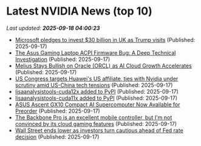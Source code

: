 # Latest NVIDIA News (top 10)
_Last updated: **2025-09-18 04:00:23**_

- [Microsoft pledges to invest $30 billion in UK as Trump visits](https://economictimes.indiatimes.com/tech/technology/microsoft-pledges-to-invest-30-billion-in-uk-as-trump-visits/articleshow/123934747.cms) (Published: 2025-09-17)
- [The Asus Gaming Laptop ACPI Firmware Bug: A Deep Technical Investigation](https://github.com/Zephkek/Asus-ROG-Aml-Deep-Dive) (Published: 2025-09-17)
- [Melius Stays Bullish on Oracle (ORCL) as AI Cloud Growth Accelerates](https://finance.yahoo.com/news/melius-stays-bullish-oracle-orcl-034256423.html) (Published: 2025-09-17)
- [US Congress targets Huawei's US affiliate, ties with Nvidia under scrutiny amid US-China tech tensions](https://www.digitimes.com/news/a20250917VL204/huawei-nvidia-investigation-policy-us-china-trade-war.html&chid=10) (Published: 2025-09-17)
- [lisaanalysistools-cuda12x added to PyPI](https://pypi.org/project/lisaanalysistools-cuda12x/) (Published: 2025-09-17)
- [lisaanalysistools-cuda11x added to PyPI](https://pypi.org/project/lisaanalysistools-cuda11x/) (Published: 2025-09-17)
- [ASUS Ascent GX10 Compact AI Supercomputer Now Available for Preorder](https://linuxgizmos.com/asus-ascent-gx10-compact-ai-supercomputer-now-available-for-preorder/) (Published: 2025-09-17)
- [The Backbone Pro is an excellent mobile controller, but I'm not convinced by its cloud gaming features](https://www.techradar.com/gaming/backbone-pro-review) (Published: 2025-09-17)
- [Wall Street ends lower as investors turn cautious ahead of Fed rate decision](https://economictimes.indiatimes.com/markets/stocks/news/wall-street-ends-lower-as-investors-turn-cautious-ahead-of-fed-rate-decision/articleshow/123933246.cms) (Published: 2025-09-17)
